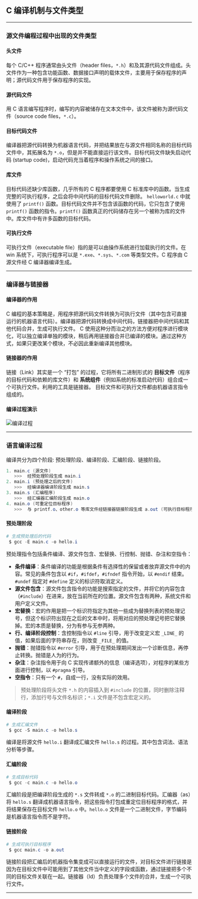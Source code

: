 ## C 编译机制与文件类型

---
### 源文件编程过程中出现的文件类型

#### 头文件

每个 C/C++ 程序通常由头文件（header files，```*.h```）和及其源代码文件组成。头文件作为一种包含功能函数、数据接口声明的载体文件，主要用于保存程序的声明；源代码文件用于保存程序的实现。

#### 源代码文件

用 C 语言编写程序时，编写的内容被储存在文本文件中，该文件被称为源代码文件（source code files，```*.c```）。

#### 目标代码文件

编译器把源代码转换为机器语言代码，并把结果放在与源文件相同名称的目标代码文件中，其拓展名为 ```*.o```，但是并不能直接运行该文件。目标代码文件缺失启动代码 (startup code)，启动代码充当着程序和操作系统之间的接口。

#### 库文件

目标代码还缺少库函数，几乎所有的 C 程序都要使用 C 标准库中的函数。当生成完整的可执行程序，之后会将中间代码的目标代码文件删除。
`helloworld.c` 中就使用了 ```printf()``` 函数。目标代码文件并不包含该函数的代码，它只包含了使用 ```printf()``` 函数的指令。```printf()``` 函数真正的代码储存在另一个被称为库的文件中。库文件中有许多函数的目标代码。

#### 可执行文件

可执行文件（executable file）指的是可以由操作系统进行加载执行的文件。在 win 系统下，可执行程序可以是 ```*.exe```、```*.sys```、```*.com``` 等类型文件。C 程序由 C 源文件经 C 编译器编译生成。

---
### 编译器与链接器

#### 编译器的作用

C 编程的基本策略是，用程序把源代码文件转换为可执行文件（其中包含可直接运行的机器语言代码）。编译器把源代码转换成中间代码，链接器把中间代码和其他代码合并，生成可执行文件。
C 使用这种分而治之的方法方便对程序进行模块化，可以独立编译单独的模块，稍后再用链接器合并已编译的模块。通过这种方式，如果只更改某个模块，不必因此重新编译其他模块。

#### 链接器的作用

链接（Link）其实是一个 “打包” 的过程，它将所有二进制形式的 **目标文件**（程序的目标代码和依赖的库文件）和 **系统组件**（例如系统的标准启动代码）组合成一个可执行文件。利用的工具是链接器。
目标文件和可执行文件都由机器语言指令组成的。

#### 编译过程演示

![编译过程](../../.img/编译过程.png)

---
### 语言编译过程

编译共分为四个阶段: 预处理阶段、编译阶段、汇编阶段、链接阶段。

 ```powershell
1. main.c (源文件)
	>>>  经预处理阶段生成 main.i
2. main.i (预处理之后的文件)
	>>>  经编译器编译阶段生成 main.s
3. main.s (汇编程序)
	>>>  经汇编器汇编阶段生成 main.o
4. main.o (可重定位目标程序)
	>>>  与 printf.o、other.o 等库文件经链接器链接阶段生成 a.out (可执行目标程序)
```

#### 预处理阶段

```powershell
# 生成预处理后的代码
 $ gcc -E main.c -o hello.i
```

预处理指令包括条件编译、源文件包含、宏替换、行控制、抛错、杂注和空指令：

- **条件编译**：条件编译的功能是根据条件有选择性的保留或者放弃源文件中的内容。常见的条件包含以 ```#if```，```#ifdef```，```#ifndef``` 指令开始，以 ```#endif``` 结束。```#undef``` 指定对 ```#define``` 定义的标识符取消定义。
- **源文件包含**：源文件包含指令的功能是搜索指定的文件，并将它的内容包含（```#include```）在进来，放在当前所在的位置。源文件包含有两种，系统文件和用户定义文件。
- **宏替换**：宏的作用是把一个标识符指定为其他一些成为替换列表的预处理记号，但这个标识符出现在之后的文本中时，将用对应的预处理记号把它替换掉。宏的本质是替换，分为有参与无参两种。
- **行、编译阶段控制**：含控制指令以 ```#line``` 引导，用于改变定义宏 ```_LINE_``` 的值，如果后面的字符串存在，则改变 ```_FILE_``` 的值。
- **抛错**：抛错指令以 ```#error``` 引导，用于在预处理期间发出一个诊断信息，再停止转换。抛错是人为的行为。
- **杂注**：杂注指令用于向 C 实现传递额外的信息（编译选项），对程序的某些方面进行控制，以 ```#pragma``` 引导。
- **空指令**：只有一个 ```#```，自成一行，没有实际的效用。

> 预处理阶段将头文件 ```*.h``` 的内容插入到 ```#include``` 的位置，同时删除注释行，添加行号与文件名标识；```*.i``` 文件是不包含宏定义的。

#### 编译阶段

```powershell
# 生成汇编文件
 $ gcc -S main.c -o hello.s
```

编译是将源文件 ```hello.i``` 翻译成汇编文件 ```hello.s``` 的过程。其中包含词法、语法分析等步骤。

#### 汇编阶段

```powershell
# 生成目标代码
 $ gcc -c main.c -o hello.o
```

汇编阶段是把编译阶段生成的 ```*.s``` 文件转成 ```*.o``` 的二进制目标代码。汇编器（as）将 ```hello.s``` 翻译成机器语言指令，把这些指令打包成重定位目标程序的格式，并将结果保存在目标文件 ```hello.o``` 中。```hello.o``` 文件是一个二进制文件，字节编码是机器语言指令而不是字符。

#### 链接阶段

```powershell
# 生成可执行目标程序
 $ gcc main.c -o a.out
```

链接阶段把汇编后的机器指令集变成可以直接运行的文件，对目标文件进行链接是因为在目标文件中可能用到了其他文件当中定义的字段或函数，通过链接把多个不同的目标文件关联在一起。链接器（ld）负责处理多个文件的合并，生成一个可执行文件。

---